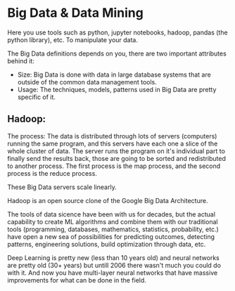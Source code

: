 # Big Data & Data Mining
Here you use tools such as python, jupyter notebooks, hadoop, pandas (the python library), etc. To manipulate your data.

The Big Data definitions depends on you, there are two important attributes behind it:
- Size: Big Data is done with data in large database systems that are outside of the common data management tools.
- Usage: The techniques, models, patterns used in Big Data are pretty specific of it.

## Hadoop:

The process:
The data is distributed through lots of servers (computers) running the same program, and this servers have each one a slice of the whole cluster of data. The server runs the program on it's individual part to finally send the results back, those are going to be sorted and redistributed to another process. The first process is the map process, and the second process is the reduce process.

These Big Data servers scale linearly.

Hadoop is an open source clone of the Google Big Data Architecture.

The tools of data sicence have been with us for decades, but the actual capability to create ML algorithms and combine them with our traditional tools (programming, databases, mathematics, statistics, probability, etc.) have open a new sea of possibilities for predicting outcomes, detecting patterns, engineering solutions, build optimization through data, etc.

Deep Learning is pretty new (less than 10 years old) and neural networks are pretty old (30+ years) but untill 2006 there wasn't much you could do with it. And now you have multi-layer neural networks that have massive improvements for what can be done in the field.

